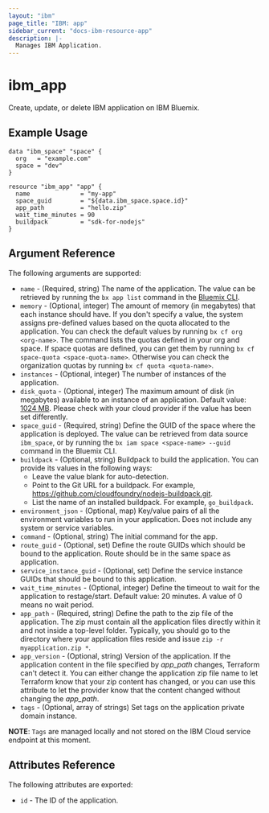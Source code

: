 ```yaml
---
layout: "ibm"
page_title: "IBM: app"
sidebar_current: "docs-ibm-resource-app"
description: |-
  Manages IBM Application.
---
```


# ibm\_app

Create, update, or delete IBM application on IBM Bluemix.

## Example Usage

```hcl	
data "ibm_space" "space" {
  org   = "example.com"
  space = "dev"
}

resource "ibm_app" "app" {
  name              = "my-app"
  space_guid        = "${data.ibm_space.space.id}"
  app_path          = "hello.zip"
  wait_time_minutes = 90
  buildpack         = "sdk-for-nodejs"
}
```

## Argument Reference

The following arguments are supported:

* `name` - (Required, string) The name of the application. The value can be retrieved by running the `bx app list` command in the [Bluemix CLI](https://console.ng.bluemix.net/docs/cli/reference/bluemix_cli/index.html#getting-started).
* `memory` - (Optional, integer) The amount of memory (in megabytes) that each instance should have. If you don't specify a value, the system assigns pre-defined values based on the quota allocated to the application. You can check the default values by running `bx cf org <org-name>`. The command lists the quotas defined in your org and space.
If space quotas are defined, you can get them by running `bx cf space-quota <space-quota-name>`. Otherwise you can check the organization quotas by running `bx cf quota <quota-name>`.
* `instances` - (Optional, integer) The number of instances of the application.
* `disk_quota` - (Optional, integer) The maximum amount of disk (in megabytes) available to an instance of an application. Default value: [1024 MB](http://bosh.io/jobs/cloud_controller_ng?source=github.com/cloudfoundry/cf-release&version=234#p=cc.default_app_disk_in_mb). Please check with your cloud provider if the value has been set differently.
* `space_guid` - (Required, string) Define the GUID of the space where the application is deployed. The value can be retrieved from data source `ibm_space`, or by running the `bx iam space <space-name> --guid` command in the Bluemix CLI.
* `buildpack` - (Optional, string) Buildpack to build the application. You can provide its values in the following ways:
  * Leave the value blank for auto-detection.
  * Point to the Git URL for a buildpack. For example, https://github.com/cloudfoundry/nodejs-buildpack.git.
  * List the name of an installed buildpack. For example, `go_buildpack`.
* `environment_json` - (Optional, map) Key/value pairs of all the environment variables to run in your application. Does not include any system or service variables.
* `command` - (Optional, string) The initial command for the app.
* `route_guid` - (Optional, set) Define the route GUIDs which should be bound to the application. Route should be in the same space as application.
* `service_instance_guid` - (Optional, set) Define the service instance GUIDs that should be bound to this application.
* `wait_time_minutes` - (Optional, integer) Define the timeout to wait for the application to restage/start. Default value: 20 minutes. A value of 0 means no wait period.
* `app_path` - (Required, string) Define the path to the zip file of the application. The zip must contain all the application files directly within it and not inside a top-level folder. Typically, you should go to the directory where your application files reside and issue `zip -r myapplication.zip *`.
* `app_version`	 - (Optional, string) Version of the application. If the application content in the file specified by _app_path_ changes, Terraform can't detect it. You can either change the application zip file name to let Terraform know that your zip content has changed, or you can use this attribute to let the provider know that the content changed without changing the _app_path_.
* `tags` - (Optional, array of strings) Set tags on the application private domain instance.

**NOTE**: `Tags` are managed locally and not stored on the IBM Cloud service endpoint at this moment.

## Attributes Reference

The following attributes are exported:

* `id` - The ID of the application.
